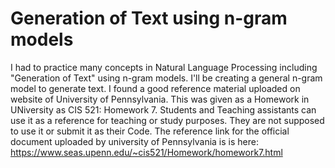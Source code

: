 # Generation of Text using n-gram models

I had to practice many concepts in Natural Language Processing including "Generation of Text" using n-gram models. I'll be creating a general n-gram model to generate text. I found a good reference material uploaded on website of University of Pennsylvania. This was given as a Homework in UNiversity as CIS 521: Homework 7. Students and Teaching assistants can use it as a reference for teaching or study purposes. They are not supposed to use it or submit it as their Code. The reference link for the official document uploaded by university of Pennsylvania is is here: https://www.seas.upenn.edu/~cis521/Homework/homework7.html
